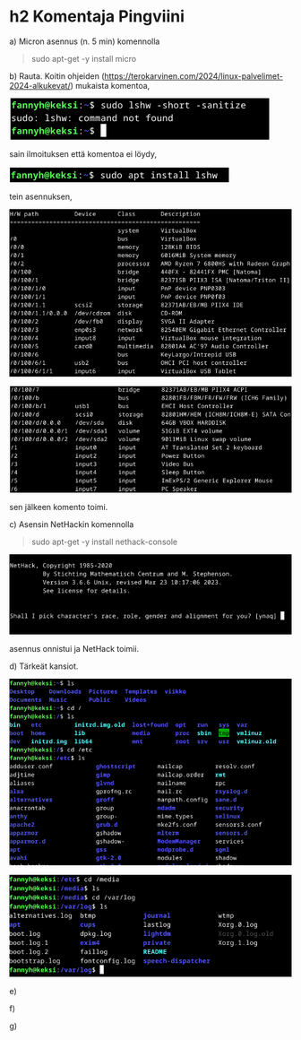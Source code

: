 # h2 Komentaja Pingviini

a) Micron asennus (n. 5 min) komennolla
> sudo apt-get -y install micro


b) Rauta. Koitin ohjeiden (https://terokarvinen.com/2024/linux-palvelimet-2024-alkukevat/) mukaista komentoa,

![kuva1](/h2kuva1.png)

sain ilmoituksen että komentoa ei löydy,

![kuva2](/h2kuva2.png)

tein asennuksen,

![kuva3](/h2kuva3.png)

![kuva4](/h2kuva4.png)

sen jälkeen komento toimi.

c) Asensin NetHackin komennolla
> sudo apt-get -y install nethack-console
> 
![kuva5](/h2kuva5.png)

asennus onnistui ja NetHack toimii.


d) Tärkeät kansiot.

![kuva6](/h2kuva6.png)

![kuva7](/h2kuva7.png)

e)

f)

g)
